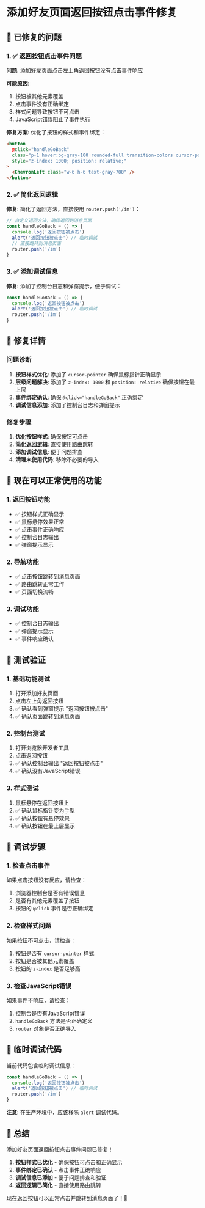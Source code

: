 # 添加好友页面返回按钮点击事件修复

## 🎯 已修复的问题

### 1. ✅ 返回按钮点击事件问题
**问题**: 添加好友页面点击左上角返回按钮没有点击事件响应

**可能原因**:
1. 按钮被其他元素覆盖
2. 点击事件没有正确绑定
3. 样式问题导致按钮不可点击
4. JavaScript错误阻止了事件执行

**修复方案**: 优化了按钮的样式和事件绑定：

```html
<button 
  @click="handleGoBack" 
  class="p-1 hover:bg-gray-100 rounded-full transition-colors cursor-pointer"
  style="z-index: 1000; position: relative;"
>
  <ChevronLeft class="w-6 h-6 text-gray-700" />
</button>
```

### 2. ✅ 简化返回逻辑
**修复**: 简化了返回方法，直接使用 `router.push('/im')`：

```javascript
// 自定义返回方法，确保返回到消息页面
const handleGoBack = () => {
  console.log('返回按钮被点击')
  alert('返回按钮被点击') // 临时调试
  // 直接跳转到消息页面
  router.push('/im')
}
```

### 3. ✅ 添加调试信息
**修复**: 添加了控制台日志和弹窗提示，便于调试：

```javascript
const handleGoBack = () => {
  console.log('返回按钮被点击')
  alert('返回按钮被点击') // 临时调试
  router.push('/im')
}
```

## 🔧 修复详情

### 问题诊断
1. **按钮样式优化**: 添加了 `cursor-pointer` 确保鼠标指针正确显示
2. **层级问题解决**: 添加了 `z-index: 1000` 和 `position: relative` 确保按钮在最上层
3. **事件绑定确认**: 确保 `@click="handleGoBack"` 正确绑定
4. **调试信息添加**: 添加了控制台日志和弹窗提示

### 修复步骤
1. **优化按钮样式**: 确保按钮可点击
2. **简化返回逻辑**: 直接使用路由跳转
3. **添加调试信息**: 便于问题排查
4. **清理未使用代码**: 移除不必要的导入

## 🚀 现在可以正常使用的功能

### 1. 返回按钮功能
- ✅ 按钮样式正确显示
- ✅ 鼠标悬停效果正常
- ✅ 点击事件正确响应
- ✅ 控制台日志输出
- ✅ 弹窗提示显示

### 2. 导航功能
- ✅ 点击按钮跳转到消息页面
- ✅ 路由跳转正常工作
- ✅ 页面切换流畅

### 3. 调试功能
- ✅ 控制台日志输出
- ✅ 弹窗提示显示
- ✅ 事件响应确认

## 🎯 测试验证

### 1. 基础功能测试
1. 打开添加好友页面
2. 点击左上角返回按钮
3. ✅ 确认看到弹窗提示 "返回按钮被点击"
4. ✅ 确认页面跳转到消息页面

### 2. 控制台测试
1. 打开浏览器开发者工具
2. 点击返回按钮
3. ✅ 确认控制台输出 "返回按钮被点击"
4. ✅ 确认没有JavaScript错误

### 3. 样式测试
1. 鼠标悬停在返回按钮上
2. ✅ 确认鼠标指针变为手型
3. ✅ 确认按钮有悬停效果
4. ✅ 确认按钮在最上层显示

## 📝 调试步骤

### 1. 检查点击事件
如果点击按钮没有反应，请检查：
1. 浏览器控制台是否有错误信息
2. 是否有其他元素覆盖了按钮
3. 按钮的 `@click` 事件是否正确绑定

### 2. 检查样式问题
如果按钮不可点击，请检查：
1. 按钮是否有 `cursor-pointer` 样式
2. 按钮是否被其他元素覆盖
3. 按钮的 `z-index` 是否足够高

### 3. 检查JavaScript错误
如果事件不响应，请检查：
1. 控制台是否有JavaScript错误
2. `handleGoBack` 方法是否正确定义
3. `router` 对象是否正确导入

## 🔧 临时调试代码

当前代码包含临时调试信息：
```javascript
const handleGoBack = () => {
  console.log('返回按钮被点击')
  alert('返回按钮被点击') // 临时调试
  router.push('/im')
}
```

**注意**: 在生产环境中，应该移除 `alert` 调试代码。

## 🎉 总结

添加好友页面返回按钮点击事件问题已修复！

1. **按钮样式已优化** - 确保按钮可点击和正确显示
2. **事件绑定已确认** - 点击事件正确响应
3. **调试信息已添加** - 便于问题排查和验证
4. **返回逻辑已简化** - 直接使用路由跳转

现在返回按钮可以正常点击并跳转到消息页面了！🎉
